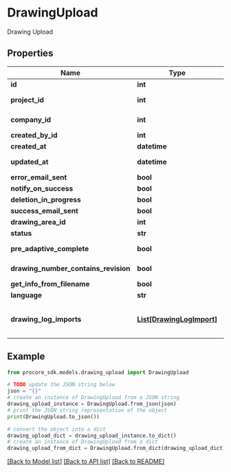 # DrawingUpload

Drawing Upload

## Properties

Name | Type | Description | Notes
------------ | ------------- | ------------- | -------------
**id** | **int** | Drawing Upload ID | [optional] 
**project_id** | **int** | Unique identifier for the project. | [optional] 
**company_id** | **int** | Unique identifier for the company. | [optional] 
**created_by_id** | **int** | ID of creator | [optional] 
**created_at** | **datetime** | Drawing Upload created at | [optional] 
**updated_at** | **datetime** | Drawing Upload updated at | [optional] 
**error_email_sent** | **bool** | Error email sent status | [optional] 
**notify_on_success** | **bool** | Notify on success status | [optional] 
**deletion_in_progress** | **bool** | Deletion in progress status | [optional] 
**success_email_sent** | **bool** | Success email sent status | [optional] 
**drawing_area_id** | **int** | Drawing Area ID | [optional] 
**status** | **str** |  | [optional] 
**pre_adaptive_complete** | **bool** | Pre adaptive complete status | [optional] 
**drawing_number_contains_revision** | **bool** | Drawing number contains revision | [optional] 
**get_info_from_filename** | **bool** | Get info from filename | [optional] 
**language** | **str** | Language for OCR | [optional] 
**drawing_log_imports** | [**List[DrawingLogImport]**](DrawingLogImport.md) | Drawing Log Imports (Only included in &#39;with_drawing_log_imports&#39; view) | [optional] 

## Example

```python
from procore_sdk.models.drawing_upload import DrawingUpload

# TODO update the JSON string below
json = "{}"
# create an instance of DrawingUpload from a JSON string
drawing_upload_instance = DrawingUpload.from_json(json)
# print the JSON string representation of the object
print(DrawingUpload.to_json())

# convert the object into a dict
drawing_upload_dict = drawing_upload_instance.to_dict()
# create an instance of DrawingUpload from a dict
drawing_upload_from_dict = DrawingUpload.from_dict(drawing_upload_dict)
```
[[Back to Model list]](../README.md#documentation-for-models) [[Back to API list]](../README.md#documentation-for-api-endpoints) [[Back to README]](../README.md)


